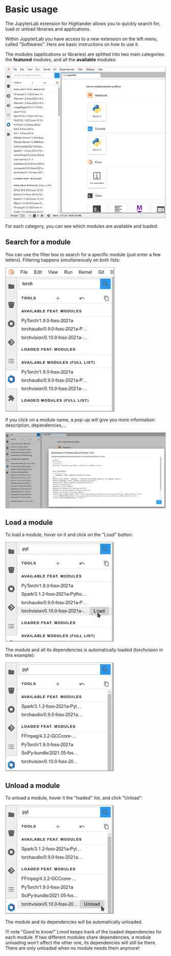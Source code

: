 # Basic usage

The JupyterLab extension for Highlander allows you to quickly search for, load or unload libraries and applications.

Within JupyterLab you have access to a new extension on the left menu, called "Softwares". Here are basic instructions on how to use it.

The modules (applications or libraries) are splitted into two main categories: the **featured** modules, and all the **available** modules:

![list](../img/lmod_full_list.png)

For each category, you can see which modules are available and loaded.

## Search for a module

You can use the filter box to search for a specific module (just enter a few letters). Filtering happens simultaneously on both lists:

![Filtered list](../img/lmod_filtered_list.png)

If you click on a module name, a pop-up will give you more information: description, dependencies,…​

![Module info](../img/lmod_module_info.png)

## Load a module

To load a module, hover on it and click on the "Load" button:

![Module loading](../img/lmod_hover.png)

The module and all its dependencies is automatically loaded (torchvision in this example):

![Module loaded](../img/lmod_loaded.png)

## Unload a module

To unload a module, hover it the "loaded" list, and click "Unload":

![Unload Module](../img/lmod_unload.png)

The module and its dependencies will be automatically unloaded.

!!! note "Good to know!"
    Lmod keeps track of the loaded dependencies for each module. If two different modules share dependencies, a module unloading won’t affect the other one, its dependencies will still be there. There are only unloaded when no module needs them anymore!
